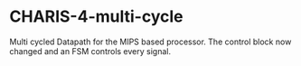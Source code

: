 # CHARIS-4-multi-cycle
Multi cycled Datapath for the MIPS based processor. The control block now changed and an FSM controls every signal.
